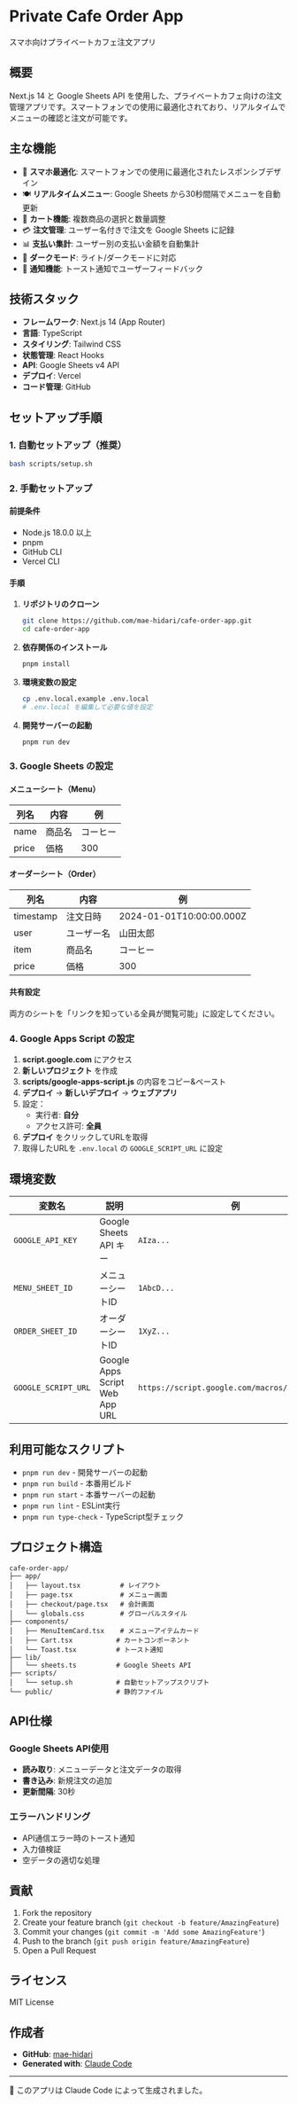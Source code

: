 # Private Cafe Order App

スマホ向けプライベートカフェ注文アプリ

## 概要

Next.js 14 と Google Sheets API を使用した、プライベートカフェ向けの注文管理アプリです。スマートフォンでの使用に最適化されており、リアルタイムでメニューの確認と注文が可能です。

## 主な機能

- 📱 **スマホ最適化**: スマートフォンでの使用に最適化されたレスポンシブデザイン
- 🍽️ **リアルタイムメニュー**: Google Sheets から30秒間隔でメニューを自動更新
- 🛒 **カート機能**: 複数商品の選択と数量調整
- 💳 **注文管理**: ユーザー名付きで注文を Google Sheets に記録
- 📊 **支払い集計**: ユーザー別の支払い金額を自動集計
- 🌙 **ダークモード**: ライト/ダークモードに対応
- 🔔 **通知機能**: トースト通知でユーザーフィードバック

## 技術スタック

- **フレームワーク**: Next.js 14 (App Router)
- **言語**: TypeScript
- **スタイリング**: Tailwind CSS
- **状態管理**: React Hooks
- **API**: Google Sheets v4 API
- **デプロイ**: Vercel
- **コード管理**: GitHub

## セットアップ手順

### 1. 自動セットアップ（推奨）

```bash
bash scripts/setup.sh
```

### 2. 手動セットアップ

#### 前提条件

- Node.js 18.0.0 以上
- pnpm
- GitHub CLI
- Vercel CLI

#### 手順

1. **リポジトリのクローン**
   ```bash
   git clone https://github.com/mae-hidari/cafe-order-app.git
   cd cafe-order-app
   ```

2. **依存関係のインストール**
   ```bash
   pnpm install
   ```

3. **環境変数の設定**
   ```bash
   cp .env.local.example .env.local
   # .env.local を編集して必要な値を設定
   ```

4. **開発サーバーの起動**
   ```bash
   pnpm run dev
   ```

### 3. Google Sheets の設定

#### メニューシート（Menu）

| 列名 | 内容 | 例 |
|------|------|-----|
| name | 商品名 | コーヒー |
| price | 価格 | 300 |

#### オーダーシート（Order）

| 列名 | 内容 | 例 |
|------|------|-----|
| timestamp | 注文日時 | 2024-01-01T10:00:00.000Z |
| user | ユーザー名 | 山田太郎 |
| item | 商品名 | コーヒー |
| price | 価格 | 300 |

#### 共有設定

両方のシートを「リンクを知っている全員が閲覧可能」に設定してください。

### 4. Google Apps Script の設定

1. **script.google.com** にアクセス
2. **新しいプロジェクト** を作成
3. **scripts/google-apps-script.js** の内容をコピー&ペースト
4. **デプロイ** → **新しいデプロイ** → **ウェブアプリ**
5. 設定：
   - 実行者: **自分**
   - アクセス許可: **全員**
6. **デプロイ** をクリックしてURLを取得
7. 取得したURLを `.env.local` の `GOOGLE_SCRIPT_URL` に設定

## 環境変数

| 変数名 | 説明 | 例 |
|--------|------|-----|
| `GOOGLE_API_KEY` | Google Sheets API キー | `AIza...` |
| `MENU_SHEET_ID` | メニューシートID | `1AbcD...` |
| `ORDER_SHEET_ID` | オーダーシートID | `1XyZ...` |
| `GOOGLE_SCRIPT_URL` | Google Apps Script Web App URL | `https://script.google.com/macros/s/.../exec` |

## 利用可能なスクリプト

- `pnpm run dev` - 開発サーバーの起動
- `pnpm run build` - 本番用ビルド
- `pnpm run start` - 本番サーバーの起動
- `pnpm run lint` - ESLint実行
- `pnpm run type-check` - TypeScript型チェック

## プロジェクト構造

```
cafe-order-app/
├── app/
│   ├── layout.tsx          # レイアウト
│   ├── page.tsx            # メニュー画面
│   ├── checkout/page.tsx   # 会計画面
│   └── globals.css         # グローバルスタイル
├── components/
│   ├── MenuItemCard.tsx    # メニューアイテムカード
│   ├── Cart.tsx           # カートコンポーネント
│   └── Toast.tsx          # トースト通知
├── lib/
│   └── sheets.ts          # Google Sheets API
├── scripts/
│   └── setup.sh           # 自動セットアップスクリプト
└── public/                # 静的ファイル
```

## API仕様

### Google Sheets API使用

- **読み取り**: メニューデータと注文データの取得
- **書き込み**: 新規注文の追加
- **更新間隔**: 30秒

### エラーハンドリング

- API通信エラー時のトースト通知
- 入力値検証
- 空データの適切な処理

## 貢献

1. Fork the repository
2. Create your feature branch (`git checkout -b feature/AmazingFeature`)
3. Commit your changes (`git commit -m 'Add some AmazingFeature'`)
4. Push to the branch (`git push origin feature/AmazingFeature`)
5. Open a Pull Request

## ライセンス

MIT License

## 作成者

- **GitHub**: [mae-hidari](https://github.com/mae-hidari)
- **Generated with**: [Claude Code](https://claude.ai/code)

---

🤖 このアプリは Claude Code によって生成されました。